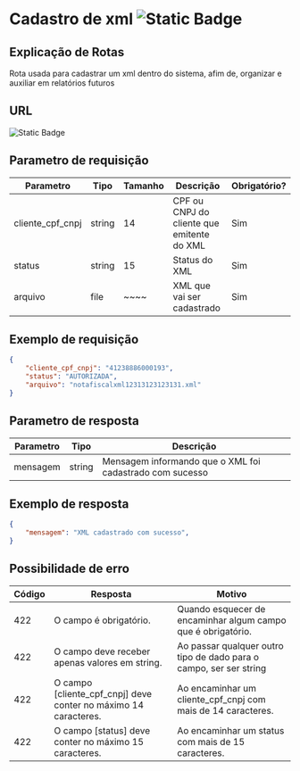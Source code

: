 # Cadastro de xml ![Static Badge](https://img.shields.io/badge/Rota_autenticada-49CC90)

## Explicação de Rotas

Rota usada para cadastrar um xml dentro do sistema, afim de, organizar e auxiliar em relatórios futuros

## URL

![Static Badge](https://img.shields.io/badge/POST-%2Fapi%2Fv1%2Finterno%2Fxml%2Fcadastro-%2349CC90)

## Parametro de requisição

| Parametro        | Tipo   | Tamanho | Descrição                                  | Obrigatório? |
|------------------|--------|---------|--------------------------------------------|--------------|
| cliente_cpf_cnpj | string | 14      | CPF ou CNPJ do cliente que emitente do XML | Sim          |
| status           | string | 15      | Status do XML                              | Sim          |
| arquivo          | file   | ~~~~    | XML que vai ser cadastrado                 | Sim          |

## Exemplo de requisição

```json
{
    "cliente_cpf_cnpj": "41238886000193",
    "status": "AUTORIZADA",
    "arquivo": "notafiscalxml12313123123131.xml"
}
```

## Parametro de resposta

| Parametro | Tipo   | Descrição                                                |
|-----------|--------|----------------------------------------------------------|
| mensagem  | string | Mensagem informando que o XML foi cadastrado com sucesso |

## Exemplo de resposta

```json
{
    "mensagem": "XML cadastrado com sucesso",
}
```

## Possibilidade de erro

| Código | Resposta                                                                                             | Motivo                                                                                                          |
|--------|------------------------------------------------------------------------------------------------------|-----------------------------------------------------------------------------------------------------------------|
| 422    | O campo é obrigatório.                                                                               | Quando esquecer de encaminhar algum campo que é obrigatório.                                                    |
| 422    | O campo deve receber apenas valores em string.                                                       | Ao passar qualquer outro tipo de dado para o campo, ser ser string                                              |
| 422    | O campo [cliente_cpf_cnpj] deve conter no máximo 14 caracteres.                                                 | Ao encaminhar um cliente_cpf_cnpj com mais de 14 caracteres.                                                               |
| 422    | O campo [status] deve conter no máximo 15 caracteres.                                                | Ao encaminhar um status com mais de 15 caracteres.                                                              |
